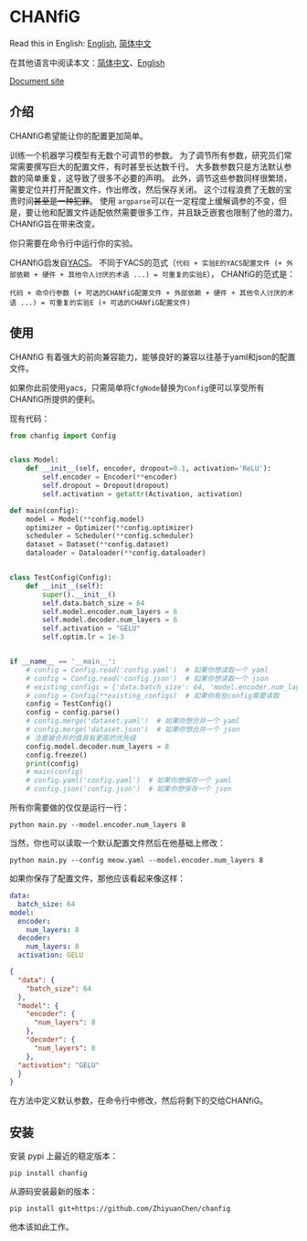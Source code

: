 # CHANfiG

Read this in English: [English](README.md), [简体中文](README.cn.md)

在其他语言中阅读本文：[简体中文](README.cn.md)、[English](README.md)

[Document site](https://chanfig.danling.org)

## 介绍

CHANfiG希望能让你的配置更加简单。

训练一个机器学习模型有无数个可调节的参数。
为了调节所有参数，研究员们常常需要撰写巨大的配置文件，有时甚至长达数千行。
大多数参数只是方法默认参数的简单重复，这导致了很多不必要的声明。
此外，调节这些参数同样很繁琐，需要定位并打开配置文件，作出修改，然后保存关闭。
这个过程浪费了无数的宝贵时间~~甚至是一种犯罪~~。
使用 `argparse`可以在一定程度上缓解调参的不变，但是，要让他和配置文件适配依然需要很多工作，并且缺乏嵌套也限制了他的潜力。
CHANfiG旨在带来改变。

你只需要在命令行中运行你的实验。

CHANfiG启发自[YACS](https://github.com/rbgirshick/yacs)。
不同于YACS的范式（`代码 + 实验E的YACS配置文件 (+ 外部依赖 + 硬件 + 其他令人讨厌的术语 ...) = 可重复的实验E`），
CHANfiG的范式是：

`代码 + 命令行参数 (+ 可选的CHANfiG配置文件 + 外部依赖 + 硬件 + 其他令人讨厌的术语 ...) = 可重复的实验E (+ 可选的CHANfiG配置文件)`

## 使用

CHANfiG 有着强大的前向兼容能力，能够良好的兼容以往基于yaml和json的配置文件。

如果你此前使用yacs，只需简单将`CfgNode`替换为`Config`便可以享受所有CHANfiG所提供的便利。

现有代码：

```python
from chanfig import Config


class Model:
    def __init__(self, encoder, dropout=0.1, activation='ReLU'):
        self.encoder = Encoder(**encoder)
        self.dropout = Dropout(dropout)
        self.activation = getattr(Activation, activation)

def main(config):
    model = Model(**config.model)
    optimizer = Optimizer(**config.optimizer)
    scheduler = Scheduler(**config.scheduler)
    dataset = Dataset(**config.dataset)
    dataloader = Dataloader(**config.dataloader)


class TestConfig(Config):
    def __init__(self):
        super().__init__()
        self.data.batch_size = 64
        self.model.encoder.num_layers = 6
        self.model.decoder.num_layers = 6
        self.activation = "GELU"
        self.optim.lr = 1e-3


if __name__ == '__main__':
    # config = Config.read('config.yaml')  # 如果你想读取一个 yaml
    # config = Config.read('config.json')  # 如果你想读取一个 json
    # existing_configs = {'data.batch_size': 64, 'model.encoder.num_layers': 8}
    # config = Config(**existing_configs)  # 如果你有些config需要读取
    config = TestConfig()
    config = config.parse()
    # config.merge('dataset.yaml')  # 如果你想合并一个 yaml
    # config.merge('dataset.json')  # 如果你想合并一个 json
    # 注意被合并的值具有更高的优先级
    config.model.decoder.num_layers = 8
    config.freeze()
    print(config)
    # main(config)
    # config.yaml('config.yaml')  # 如果你想保存一个 yaml
    # config.json('config.json')  # 如果你想保存一个 json
```

所有你需要做的仅仅是运行一行：

```shell
python main.py --model.encoder.num_layers 8
```

当然，你也可以读取一个默认配置文件然后在他基础上修改：

```shell
python main.py --config meow.yaml --model.encoder.num_layers 8
```

如果你保存了配置文件，那他应该看起来像这样：

```yaml
data:
  batch_size: 64
model:
  encoder:
    num_layers: 8
  decoder:
    num_layers: 8
  activation: GELU
```

```json
{
  "data": {
    "batch_size": 64
  },
  "model": {
    "encoder": {
      "num_layers": 8
    },
    "decoder": {
      "num_layers": 8
    },
  "activation": "GELU"
  }
}
```

在方法中定义默认参数，在命令行中修改，然后将剩下的交给CHANfiG。

## 安装

安装 pypi 上最近的稳定版本：

```shell
pip install chanfig
```

从源码安装最新的版本：

```shell
pip install git+https://github.com/ZhiyuanChen/chanfig
```



他本该如此工作。
